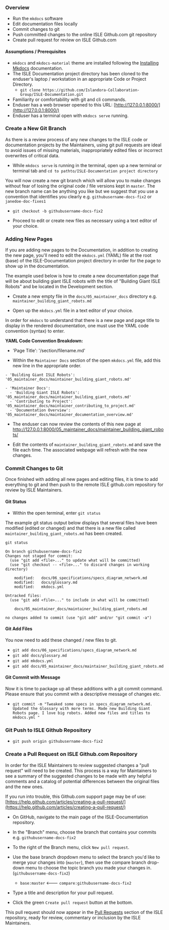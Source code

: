 ### Overview
* Run the `mkdocs` software
* Edit documentation files locally
* Commit changes to git
* Push committed changes to the online ISLE Github.com git repository
* Create pull request for review on ISLE Github.com

#### Assumptions / Prerequisites

* `mkdocs` and `mkdocs-material` theme are installed following the [Installing Mkdocs](maintainer_documentation_mkdocs.md) documentation.
* The ISLE Documentation project directory has been cloned to the enduser's laptop / workstation in an appropriate Code or Project Directory.
   * `git clone https://github.com/Islandora-Collaboration-Group/ISLE-Documentation.git`
* Familiarity or comfortability with git and cli commands.
* Enduser has a web browser opened to this URL: [http://127.0.0.1:8000/](http://127.0.0.1:8000/)
* Enduser has a terminal open with `mkdocs serve` running.

### Create a New Git Branch

As there is a review process of any new changes to the ISLE code or documentation projects by the Maintainers, using git pull requests are ideal to avoid issues of missing materials, inappropriately edited files or incorrect overwrites of critical data.

* While `mkdocs serve` is running in the terminal, open up a new terminal or terminal tab and `cd to pathto/ISLE-Documentation project directory`

You will now create a new git branch which will allow you to make changes without fear of losing the original code / file versions kept in `master`. The new branch name can be anything you like but we suggest that you use a convention that identifies you clearly e.g. `githubusername-docs-fix2` or `janedoe-doc-fixes1`

* `git checkout -b githubusername-docs-fix2`

* Proceed to edit or create new files as necessary using a text editor of your choice.

### Adding New Pages
If you are adding new pages to the Documentation, in addition to creating the new page, you'll need to edit the `mkdocs.yml` (YAML) file at the root (base) of the ISLE-Documentation project directory in order for the page to show up in the documentation.

The example used below is how to create a new documentation page that will be about building giant ISLE robots with the title of "Building Giant ISLE Robots" and be located in the Development section.

* Create a new empty file in the `docs/05_maintainer_docs` directory e.g. `maintainer_building_giant_robots.md`

* Open up the `mkdocs.yml` file in a text editor of your choice.

In order for `mkdocs` to understand that there is a new page and page title to display in the rendered documentation, one must use the YAML code convention (syntax) to enter.

**YAML Code Convention Breakdown:**

- 'Page Title': '/section/filename.md'

* Within the `Maintainer Docs` section of the open `mkdocs.yml` file, add this new line in the appropriate order.

`- 'Building Giant ISLE Robots': '05_maintainer_docs/maintainer_building_giant_robots.md'`

```
- 'Maintainer Docs':
  - 'Building Giant ISLE Robots': '05_maintainer_docs/maintainer_building_giant_robots.md'
  - 'Contributing to Project': '05_maintainer_docs/maintainer_contributing_to_project.md'
  - 'Documentation Overview': '05_maintainer_docs/maintainer_documentation_overview.md'
```

* The enduser can now review the contents of this new page at http://127.0.0.1:8000/05_maintainer_docs/maintainer_building_giant_robots/

* Edit the contents of `maintainer_building_giant_robots.md` and save the file each time. The associated webpage will refresh with the new changes.

### Commit Changes to Git

Once finished with adding all new pages and editing files, it is time to add everything to git and then push to the remote ISLE github.com repository for review by ISLE Maintainers.

#### Git Status
* Within the open terminal, enter `git status`

The example git status output below displays that several files have been modified (edited or changed) and that there is a new file called `maintainer_building_giant_robots.md` has been created.

```
git status

On branch githubusername-docs-fix2
Changes not staged for commit:
  (use "git add <file>..." to update what will be committed)
  (use "git checkout -- <file>..." to discard changes in working directory)

	modified:   docs/06_specifications/specs_diagram_network.md
	modified:   docs/glossary.md
	modified:   mkdocs.yml

Untracked files:
  (use "git add <file>..." to include in what will be committed)

	docs/05_maintainer_docs/maintainer_building_giant_robots.md

no changes added to commit (use "git add" and/or "git commit -a")
```
####  Git Add Files

You now need to add these changed / new files to git.

* `git add docs/06_specifications/specs_diagram_network.md`
* `git add docs/glossary.md`
* `git add mkdocs.yml`
* `git add docs/05_maintainer_docs/maintainer_building_giant_robots.md`

####  Git Commit with Message

Now it is time to package up all these additions with a git commit command. Please ensure that you commit with a descriptive message of changes etc.

* `git commit -m "Tweaked some specs in specs_diagram_network.md. Updated the Glossary with more terms. Made new Building Giant Robots page. I love big robots. Added new files and titles to mkdocs.yml "`

###  Git Push to ISLE Github Repository

* `git push origin githubusername-docs-fix2`

### Create a Pull Request on ISLE Github.com Repository

In order for the ISLE Maintainers to review suggested changes a "pull request" will need to be created. This process is a way for Maintainers to see a summary of the suggested changes to be made with any helpful comments and a catalog of potential differences between the original files and the new ones.

If you run into trouble, this Github.com support page may be of use: [https://help.github.com/articles/creating-a-pull-request/](https://help.github.com/articles/creating-a-pull-request/)

* On GitHub, navigate to the main page of the ISLE-Documentation repository.

* In the "Branch" menu, choose the branch that contains your commits e.g. `githubusername-docs-fix2`

* To the right of the Branch menu, click `New pull request`.

* Use the base branch dropdown menu to select the branch you'd like to merge your changes into (`master`), then use the compare branch drop-down menu to choose the topic branch you made your changes in.(`githubusername-docs-fix2`)

  * `base:master` <--- `compare:githubusername-docs-fix2`

* Type a title and description for your pull request.

* Click the green `Create pull request` button at the bottom.

This pull request should now appear in the [Pull Requests](https://github.com/Islandora-Collaboration-Group/ISLE-Documentation/pulls) section of the ISLE repository, ready for review, commentary or inclusion by the ISLE Maintainers.
